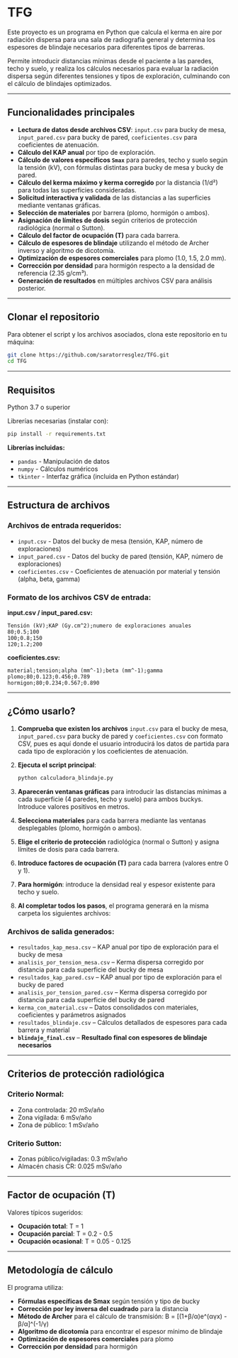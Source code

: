 # TFG

Este proyecto es un programa en Python que calcula el kerma en aire por radiación dispersa para una sala de radiografía general y determina los espesores de blindaje necesarios para diferentes tipos de barreras.

Permite introducir distancias mínimas desde el paciente a las paredes, techo y suelo, y realiza los cálculos necesarios para evaluar la radiación dispersa según diferentes tensiones y tipos de exploración, culminando con el cálculo de blindajes optimizados.

---

## Funcionalidades principales

- **Lectura de datos desde archivos CSV**: `input.csv` para bucky de mesa, `input_pared.csv` para bucky de pared, `coeficientes.csv` para coeficientes de atenuación.
- **Cálculo del KAP anual** por tipo de exploración.
- **Cálculo de valores específicos `Smax`** para paredes, techo y suelo según la tensión (kV), con fórmulas distintas para bucky de mesa y bucky de pared.
- **Cálculo del kerma máximo y kerma corregido** por la distancia (1/d²) para todas las superficies consideradas.
- **Solicitud interactiva y validada** de las distancias a las superficies mediante ventanas gráficas.
- **Selección de materiales** por barrera (plomo, hormigón o ambos).
- **Asignación de límites de dosis** según criterios de protección radiológica (normal o Sutton).
- **Cálculo del factor de ocupación (T)** para cada barrera.
- **Cálculo de espesores de blindaje** utilizando el método de Archer inverso y algoritmo de dicotomía.
- **Optimización de espesores comerciales** para plomo (1.0, 1.5, 2.0 mm).
- **Corrección por densidad** para hormigón respecto a la densidad de referencia (2.35 g/cm³).
- **Generación de resultados** en múltiples archivos CSV para análisis posterior.

---

## Clonar el repositorio

Para obtener el script y los archivos asociados, clona este repositorio en tu máquina:

```bash
git clone https://github.com/saratorresglez/TFG.git
cd TFG
```

---

## Requisitos

Python 3.7 o superior

Librerías necesarias (instalar con):

```bash
pip install -r requirements.txt
```

**Librerías incluidas:**
- `pandas` - Manipulación de datos
- `numpy` - Cálculos numéricos
- `tkinter` - Interfaz gráfica (incluida en Python estándar)

---

## Estructura de archivos

### Archivos de entrada requeridos:
- `input.csv` - Datos del bucky de mesa (tensión, KAP, número de exploraciones)
- `input_pared.csv` - Datos del bucky de pared (tensión, KAP, número de exploraciones)
- `coeficientes.csv` - Coeficientes de atenuación por material y tensión (alpha, beta, gamma)

### Formato de los archivos CSV de entrada:

**input.csv / input_pared.csv:**
```csv
Tensión (kV);KAP (Gy.cm^2);numero de exploraciones anuales
80;0.5;100
100;0.8;150
120;1.2;200
```

**coeficientes.csv:**
```csv
material;tension;alpha (mm^-1);beta (mm^-1);gamma
plomo;80;0.123;0.456;0.789
hormigon;80;0.234;0.567;0.890
```

---

## ¿Cómo usarlo?

1. **Comprueba que existen los archivos** `input.csv` para el bucky de mesa, `input_pared.csv` para bucky de pared y `coeficientes.csv` con formato CSV, pues es aquí donde el usuario introducirá los datos de partida para cada tipo de exploración y los coeficientes de atenuación.

2. **Ejecuta el script principal**:
   ```bash
   python calculadora_blindaje.py
   ```

3. **Aparecerán ventanas gráficas** para introducir las distancias mínimas a cada superficie (4 paredes, techo y suelo) para ambos buckys. Introduce valores positivos en metros.

4. **Selecciona materiales** para cada barrera mediante las ventanas desplegables (plomo, hormigón o ambos).

5. **Elige el criterio de protección** radiológica (normal o Sutton) y asigna límites de dosis para cada barrera.

6. **Introduce factores de ocupación (T)** para cada barrera (valores entre 0 y 1).

7. **Para hormigón**: introduce la densidad real y espesor existente para techo y suelo.

8. **Al completar todos los pasos**, el programa generará en la misma carpeta los siguientes archivos:

### Archivos de salida generados:

- `resultados_kap_mesa.csv` – KAP anual por tipo de exploración para el bucky de mesa
- `analisis_por_tension_mesa.csv` – Kerma dispersa corregido por distancia para cada superficie del bucky de mesa
- `resultados_kap_pared.csv` – KAP anual por tipo de exploración para el bucky de pared
- `analisis_por_tension_pared.csv` – Kerma dispersa corregido por distancia para cada superficie del bucky de pared
- `kerma_con_material.csv` – Datos consolidados con materiales, coeficientes y parámetros asignados
- `resultados_blindaje.csv` – Cálculos detallados de espesores para cada barrera y material
- **`blindaje_final.csv`** – **Resultado final con espesores de blindaje necesarios**

---

## Criterios de protección radiológica

### Criterio Normal:
- Zona controlada: 20 mSv/año
- Zona vigilada: 6 mSv/año  
- Zona de público: 1 mSv/año

### Criterio Sutton:
- Zonas público/vigiladas: 0.3 mSv/año
- Almacén chasis CR: 0.025 mSv/año

---

## Factor de ocupación (T)

Valores típicos sugeridos:
- **Ocupación total**: T = 1
- **Ocupación parcial**: T = 0.2 - 0.5
- **Ocupación ocasional**: T = 0.05 - 0.125

---

## Metodología de cálculo

El programa utiliza:
- **Fórmulas específicas de Smax** según tensión y tipo de bucky
- **Corrección por ley inversa del cuadrado** para la distancia
- **Método de Archer** para el cálculo de transmisión: B = [(1+β/α)e^(αγx) - β/α]^(-1/γ)
- **Algoritmo de dicotomía** para encontrar el espesor mínimo de blindaje
- **Optimización de espesores comerciales** para plomo
- **Corrección por densidad** para hormigón


